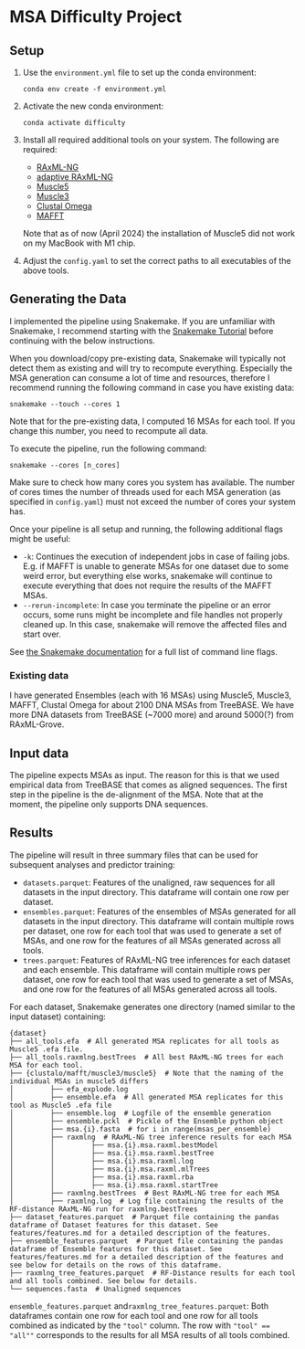 # MSA Difficulty Project

## Setup
1. Use the `environment.yml` file to set up the conda environment:
    ```shell
    conda env create -f environment.yml
    ```
2. Activate the new conda environment:
    ```shell
    conda activate difficulty
    ```
3. Install all required additional tools on your system. The following are required:
   - [RAxML-NG](https://github.com/amkozlov/raxml-ng/wiki/Installation)
   - [adaptive RAxML-NG](https://github.com/amkozlov/raxml-ng/wiki/Installation#building-adaptive-branch)
   - [Muscle5](https://github.com/rcedgar/muscle/releases/tag/5.1.0)
   - [Muscle3](https://drive5.com/muscle/downloads_v3.htm)
   - [Clustal Omega](http://www.clustal.org/omega/)
   - [MAFFT](https://mafft.cbrc.jp/alignment/software/)
   
   Note that as of now (April 2024) the installation of Muscle5 did not work on my MacBook with M1 chip.
4. Adjust the `config.yaml` to set the correct paths to all executables of the above tools.

## Generating the Data
I implemented the pipeline using Snakemake. If you are unfamiliar with Snakemake, I recommend starting with the [Snakemake Tutorial](https://snakemake.readthedocs.io/en/stable/tutorial/tutorial.html) before continuing with the below instructions.

When you download/copy pre-existing data, Snakemake will typically not detect them as existing and will try to recompute everything.
Especially the MSA generation can consume a lot of time and resources, therefore I recommend running the following command in case you have existing data:

```shell
snakemake --touch --cores 1
```

Note that for the pre-existing data, I computed 16 MSAs for each tool. If you change this number, you need to recompute all data.

To execute the pipeline, run the following command:
```shell
snakemake --cores [n_cores]
```
Make sure to check how many cores you system has available. The number of cores times the number of threads used for each MSA generation (as specified in `config.yaml`) must not exceed the number of cores your system has.

Once your pipeline is all setup and running, the following additional flags might be useful:
- `-k`: Continues the execution of independent jobs in case of failing jobs. E.g. if MAFFT is unable to generate MSAs for one dataset due to some weird error, but everything else works, snakemake will continue to execute everything that does not require the results of the MAFFT MSAs. 
- `--rerun-incomplete`: In case you terminate the pipeline or an error occurs, some runs might be incomplete and file handles not properly cleaned up. In this case, snakemake will remove the affected files and start over.

See [the Snakemake documentation](https://snakemake.readthedocs.io/en/stable/executing/cli.html) for a full list of command line flags.


### Existing data
I have generated Ensembles (each with 16 MSAs) using Muscle5, Muscle3, MAFFT, Clustal Omega for about 2100 DNA MSAs from TreeBASE.
We have more DNA datasets from TreeBASE (~7000 more) and around 5000(?) from RAxML-Grove.


## Input data
The pipeline expects MSAs as input. The reason for this is that we used empirical data from TreeBASE that comes as aligned sequences.
The first step in the pipeline is the de-alignment of the MSA.
Note that at the moment, the pipeline only supports DNA sequences.

## Results
The pipeline will result in three summary files that can be used for subsequent analyses and predictor training:
- `datasets.parquet`: Features of the unaligned, raw sequences for all datasets in the input directory. This dataframe will contain one row per dataset.
- `ensembles.parquet`: Features of the ensembles of MSAs generated for all datasets in the input directory. This dataframe will contain multiple rows per dataset, one row for each tool that was used to generate a set of MSAs, and one row for the features of all MSAs generated across all tools. 
- `trees.parquet`: Features of RAxML-NG tree inferences for each dataset and each ensemble. This dataframe will contain multiple rows per dataset, one row for each tool that was used to generate a set of MSAs, and one row for the features of all MSAs generated across all tools. 

For each dataset, Snakemake generates one directory (named similar to the input dataset) containing:
```text
{dataset}
├── all_tools.efa  # All generated MSA replicates for all tools as Muscle5 .efa file. 
├── all_tools.raxmlng.bestTrees  # All best RAxML-NG trees for each MSA for each tool.
├── {clustalo/mafft/muscle3/muscle5}  # Note that the naming of the individual MSAs in muscle5 differs
│         ├── efa_explode.log 
│         ├── ensemble.efa  # All generated MSA replicates for this tool as Muscle5 .efa file
│         ├── ensemble.log  # Logfile of the ensemble generation
│         ├── ensemble.pckl  # Pickle of the Ensemble python object 
│         ├── msa.{i}.fasta  # for i in range(msas_per_ensemble)
│         ├── raxmlng  # RAxML-NG tree inference results for each MSA
│         │         ├── msa.{i}.msa.raxml.bestModel
│         │         ├── msa.{i}.msa.raxml.bestTree
│         │         ├── msa.{i}.msa.raxml.log
│         │         ├── msa.{i}.msa.raxml.mlTrees
│         │         ├── msa.{i}.msa.raxml.rba
│         │         ├── msa.{i}.msa.raxml.startTree
│         ├── raxmlng.bestTrees  # Best RAxML-NG tree for each MSA
│         ├── raxmlng.log  # Log file containing the results of the RF-distance RAxML-NG run for raxmlng.bestTrees
├── dataset_features.parquet  # Parquet file containing the pandas dataframe of Dataset features for this dataset. See features/features.md for a detailed description of the features.
├── ensemble_features.parquet  # Parquet file containing the pandas dataframe of Ensemble features for this dataset. See features/features.md for a detailed description of the features and see below for details on the rows of this dataframe.
├── raxmlng_tree_features.parquet  # RF-Distance results for each tool and all tools combined. See below for details.
└── sequences.fasta  # Unaligned sequences
```

`ensemble_features.parquet` and`raxmlng_tree_features.parquet`: 
Both dataframes contain one row for each tool and one row for all tools combined as indicated by the `"tool"` column. The row with `"tool" == "all""` corresponds to the results for all MSA results of all tools combined. 